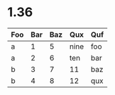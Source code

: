 <h1>1.36</h1>
<table>
	<thead>
	<tr>
		<th>Foo</th>
		<th>Bar</th>
		<th>Baz</th>
		<th>Qux</th>
		<th>Quf</th>
	</tr>
	</thead>
	<tbody>
	<tr>
		<td>a</td>
		<td>1</td>
		<td>5</td>
		<td>nine</td>
		<td>foo</td>
	</tr>
	<tr>
		<td>a</td>
		<td>2</td>
		<td>6</td>
		<td>ten</td>
		<td>bar</td>
	</tr>
	<tr>
		<td>b</td>
		<td>3</td>
		<td>7</td>
		<td>11</td>
		<td>baz</td>
	</tr>
	<tr>
		<td>b</td>
		<td>4</td>
		<td>8</td>
		<td>12</td>
		<td>qux</td>
	</tr>
	</tbody>
</table>
